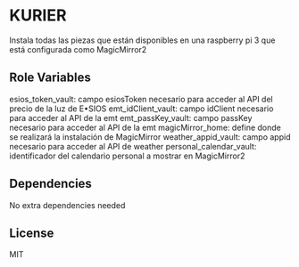 KURIER
=========

Instala todas las piezas que están disponibles en una raspberry pi 3 que está configurada como MagicMirror2

Role Variables
--------------

esios_token_vault: campo esiosToken necesario para acceder al API del precio de la luz de E•SIOS
emt_idClient_vault: campo idClient necesario para acceder al API de la emt
emt_passKey_vault: campo passKey necesario para acceder al API de la emt
magicMirror_home: define donde se realizará la instalación de MagicMirror
weather_appid_vault: campo appid necesario para acceder al API de weather
personal_calendar_vault: identificador del calendario personal a mostrar en MagicMirror2

Dependencies
------------

No extra dependencies needed

License
-------

MIT
